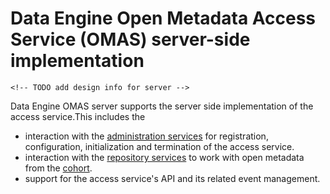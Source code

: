 <!-- SPDX-License-Identifier: CC-BY-4.0 -->
<!-- Copyright Contributors to the ODPi Egeria project.  -->

# Data Engine Open Metadata Access Service (OMAS) server-side implementation

    <!-- TODO add design info for server -->

Data Engine OMAS server supports the server side implementation of the access service.This includes the
  * interaction with the [administration services](../../../admin-services) for
    registration, configuration, initialization and termination of the access service.
  * interaction with the [repository services](../../../repository-services) to work with open metadata from the
    [cohort](../../../repository-services/docs/open-metadata-repository-cohort.md).
  * support for the access service's API and its related event management.